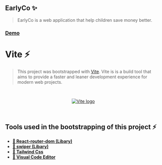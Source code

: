 ## EarlyCo ✨
> EarlyCo is a web application that help children save money better.

### [Demo](https://earlybean.vervel.app)

# Vite ⚡

> This project was bootstrapped with [Vite](https://vitejs.dev). Vite is is a build tool that aims to provide a faster and leaner development experience for modern web projects.
<br />
<p align="center">
  <a href="https://tailui.vercel.app" target="_blank" rel="noopener noreferrer">
    <img src="https://www.eniola.codes/_next/image?url=%2F_next%2Fstatic%2Fmedia%2Febean.26415c8b.webp&w=1920&q=75" alt="Vite logo">
  </a>
</p>
<br />

## Tools used in the bootstrapping of this project ⚡

- <b><a href="https://github.com/remix-run/react-router#readme">📌 React-router-dom (Libary)<a/></b>
- <b><a href="https://swiperjs.com" target="_blank" rel="noopener noreferrer">📌 swiper (Libary)</a><b/>
- <b><a href="https://https://tailwindcss.com//" target="_blank" rel="noopener noreferrer">📌 Tailwind Css</a><b/>
- <b><a href="https://code.visualstudio.com/" target="_blank" rel="noopener noreferrer">📌 Visual Code Editor</a><b/>





